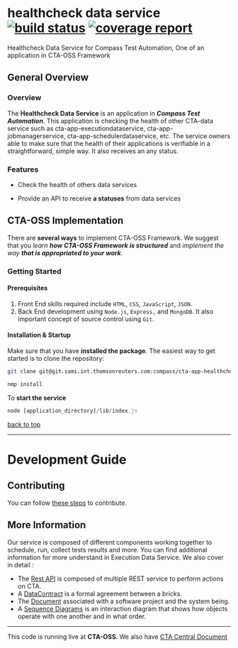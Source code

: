 # healthcheck data service [ ![build status](https://git.sami.int.thomsonreuters.com/compass/cta-app-healthcheckdataservice/badges/master/build.svg)](https://git.sami.int.thomsonreuters.com/compass/cta-app-healthcheckdataservice/commits/master) [![coverage report](https://git.sami.int.thomsonreuters.com/compass/cta-app-healthcheckdataservice/badges/master/coverage.svg)](https://git.sami.int.thomsonreuters.com/compass/cta-app-healthcheckdataservice/commits/master)

Healthcheck Data Service for Compass Test Automation, One of an application in CTA-OSS Framework

## General Overview

### Overview

The **Healthcheck Data Service** is an application in **_Compass Test Automation_**. This application is checking the health of other CTA-data service such as cta-app-executiondataservice, cta-app-jobmanagerservice, cta-app-schedulerdataservice, etc. The service owners able to make sure that the health of their applications is verifiable in a straightforward, simple way.  It also receives an any status.

### Features

* Check the health of others data services 

* Provide an API to receive **a statuses** from data services 

## CTA-OSS Implementation

There are **several ways** to implement CTA-OSS Framework. We suggest that you _learn **how CTA-OSS Framework is structured**_ and _implement the way **that is appropriated to your work**_.

### Getting Started
#### Prerequisites
 1. Front End skills required include `HTML`, `CSS`, `JavaScript`, `JSON`. 
 2. Back End development using `Node.js`, `Express,` and `MongoDB`. It also important concept of source control using `Git`.

#### Installation & Startup

Make sure that you have **installed the package**. The easiest way to get started is to clone the repository:
```bash
git clone git@git.sami.int.thomsonreuters.com:compass/cta-app-healthcheckdataservice.git
```

```javascript
nmp install
```

To **start the service**

```javascript
node [application_directory]/lib/index.js
```

[back to top](#guidelines)

------

# Development Guide

## Contributing
You can follow [these steps](https://git.sami.int.thomsonreuters.com/compass/cta/blob/master/contributing.md) to contribute.

## More Information
Our service is composed of different components working together to schedule, run, collect tests results and more. You can find additional information for more understand in Execution Data Service.
We also cover in detail :
* The [Rest API](RESTAPI.md) is composed of multiple REST service to perform actions on CTA.
* A [DataContract](DATACONTRACT.md) is a formal agreement between a bricks.
* The [Document](https://git.sami.int.thomsonreuters.com/compass/cta-app-healthcheckdataservice/wikis/document) associated with a software project and the system being.
* A [Sequence Diagrams](https://git.sami.int.thomsonreuters.com/compass/cta-app-healthcheckdataservice/wikis/sequencediagram) is an interaction diagram that shows how objects operate with one another and in what order.

------

This code is running live at **CTA-OSS**. We also have [CTA Central Document](https://git.sami.int.thomsonreuters.com/compass/cta)

